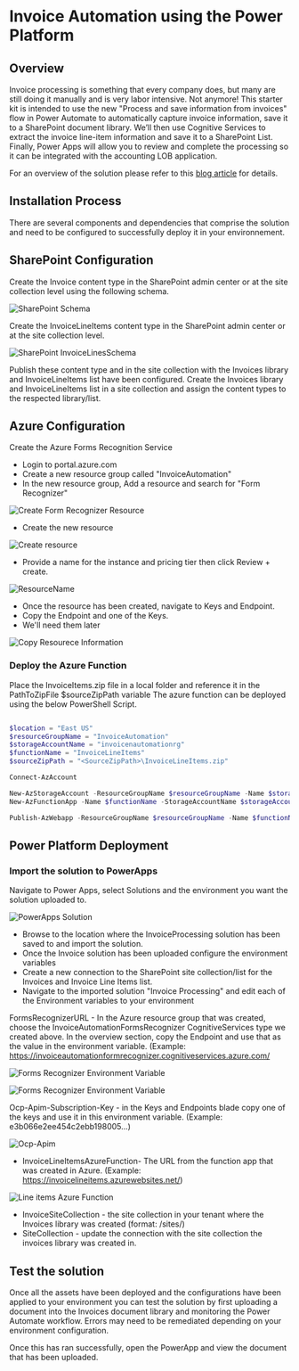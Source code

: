 # Invoice Automation using the Power Platform

## Overview

Invoice processing is something that every company does, but many are still doing it manually and is very labor intensive.  Not anymore!  This starter kit is intended to use the new "Process and save information from invoices" flow in Power Automate to automatically capture invoice information, save it to a SharePoint document library.  We’ll then use Cognitive Services to extract the invoice line-item information and save it to a SharePoint List.  Finally, Power Apps will allow you to review and complete the processing so it can be integrated with the accounting LOB application.

For an overview of the solution please refer to this [blog article]("https://powerusers.microsoft.com/t5/Power-Automate-Community-Blog/Invoice-Automation-using-the-Power-Platform/ba-p/875628) for details.

## Installation Process

There are several components and dependencies that comprise the solution and need to be configured to successfully deploy it in your environnement.

## SharePoint Configuration

Create the Invoice content type in the SharePoint admin center or at the site collection level using the following schema.

![SharePoint Schema](../Invoice%20Automation/images/1-InvoicesContentType.png)

Create the InvoiceLineItems content type in the SharePoint admin center or at the site collection level.

![SharePoint InvoiceLinesSchema](../images/2-InvoiceLinesContentType.png)

Publish these content type and in the site collection with the Invoices library and InvoiceLineItems list have been configured.
Create the Invoices library and InvoiceLineItems list in a site collection and assign the content types to the respected library/list.

## Azure Configuration

Create the Azure Forms Recognition Service

* Login to portal.azure.com
* Create a new resource group called "InvoiceAutomation"
* In the new resource group, Add a resource and search for "Form Recognizer"

![Create Form Recognizer Resource](../images/3-CreateFormRecognizerResource.png)

* Create the new resource

![Create resource](../images/4-CreateResource.png)

* Provide a name for the instance and pricing tier then click Review + create.

![ResourceName](../images/5-ProvideResoureceName.png)

* Once the resource has been created, navigate to Keys and Endpoint.  
* Copy the Endpoint and one of the Keys.  
* We'll need them later

![Copy Resourece Information](../images/5-ProvideResoureceName.png)

### Deploy the Azure Function

Place the InvoiceItems.zip file in a local folder and reference it in the PathToZipFile $sourceZipPath variable
The azure function can be deployed using the below PowerShell Script.

```powershell

$location = "East US"
$resourceGroupName = "InvoiceAutomation"
$storageAccountName = "invoicenautomationrg"
$functionName = "InvoiceLineItems"
$sourceZipPath = "<SourceZipPath>\InvoiceLineItems.zip"

Connect-AzAccount

New-AzStorageAccount -ResourceGroupName $resourceGroupName -Name $storageAccountName -Location $location -SkuName "Standard_LRS"
New-AzFunctionApp -Name $functionName -StorageAccountName $storageAccountName -Location $location -ResourceGroupName $resourceGroupName -FunctionsVersion 2 -Runtime DotNet

Publish-AzWebapp -ResourceGroupName $resourceGroupName -Name $functionName -ArchivePath $sourceZipPath
```

## Power Platform Deployment

### Import the solution to PowerApps

Navigate to Power Apps, select Solutions and the environment you want the solution uploaded to.

![PowerApps Solution](../Invoice%20Automation/images/6-PowerAppsSolution.png)

* Browse to the location where the InvoiceProcessing solution has been saved to and import the solution.
* Once the Invoice solution has been uploaded configure the environment variables
* Create a new connection to the SharePoint site collection/list for the Invoices and Invoice Line Items list.
* Navigate to the imported solution "Invoice Processing" and edit each of the Environment variables to your environment

FormsRecognizerURL - In the Azure resource group that was created, choose the InvoiceAutomationFormsRecognizer CognitiveServices type we created above.  In the overview section, copy the Endpoint and use that as the value in the environment variable. (Example:  <https://invoiceautomationformrecognizer.cognitiveservices.azure.com/>

![Forms Recognizer Environment Variable](../Invoice%20Automation/images/7-FormsRecognizerURL.png)

![Forms Recognizer Environment Variable](../Invoice%20Automation/images/7-FormsRecognizerURL.png)


Ocp-Apim-Subscription-Key - in the Keys and Endpoints blade copy one of the keys and use it in this environment variable. (Example:  e3b066e2ee454c2ebb198005...)

![Ocp-Apim](../Invoice%20Automation/images/8-OcpApim.png)

*  InvoiceLineItemsAzureFunction- The URL from the function app that was created in Azure.  (Example:  <https://invoicelineitems.azurewebsites.net/>)

![Line items Azure Function](../Invoice%20Automation/images/9-InvoiceLineItemsAzureFunction.png)  

* InvoiceSiteCollection - the site collection in your tenant where the Invoices library was created (format:  /sites/<SiteCollection>)
*  SiteCollection - update the connection with the site collection the invoices library was created in.

## Test the solution

Once all the assets have been deployed and the configurations have been applied to your environment you can test the solution by first uploading a document into the Invoices document library and monitoring the Power Automate workflow.  Errors may need to be remediated depending on your environment configuration.

Once this has ran successfully, open the PowerApp and view the document that has been uploaded.  